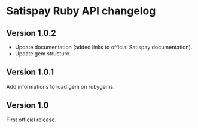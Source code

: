 # Satispay Ruby API changelog

## Version 1.0.2

- Update documentation (added links to official Satispay documentation).
- Update gem structure.

## Version 1.0.1

Add informations to load gem on rubygems.

## Version 1.0

First official release.